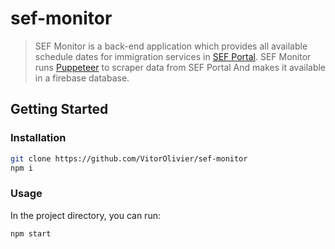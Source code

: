 # sef-monitor

> SEF Monitor is a back-end application which provides all available schedule dates for immigration services in [SEF Portal](https://www.sef.pt/). SEF Monitor runs [Puppeteer](https://github.com/GoogleChrome/puppeteer) to scraper data from SEF Portal And makes it available in a firebase database.

## Getting Started

### Installation

```bash
git clone https://github.com/VitorOlivier/sef-monitor
npm i
```

### Usage
In the project directory, you can run:

```bash
npm start
```

